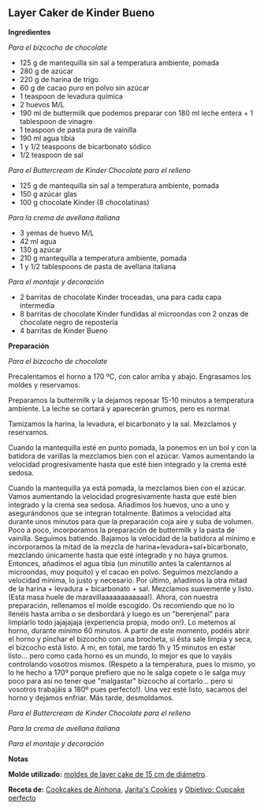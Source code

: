 ## Layer Caker de Kinder Bueno

**Ingredientes**

*Para el bizcocho de chocolate*

- 125 g de mantequilla sin sal a temperatura ambiente, pomada
- 280 g de azúcar
- 220 g de harina de trigo
- 60 g de cacao puro en polvo sin azúcar
- 1 teaspoon de levadura química
- 2 huevos M/L
- 190 ml de buttermilk que podemos preparar con 180 ml leche entera + 1 tablespoon de vinagre
- 1 teaspoon de pasta pura de vainilla
- 190 ml agua tíbia
- 1 y 1/2 teaspoons de bicarbonato sódico
- 1/2 teaspoon de sal

*Para el Buttercream de Kinder Chocolate para el relleno*

- 125 g de mantequilla sin sal a temperatura ambiente, pomada
- 150 g azúcar glas
- 100 g chocolate Kinder (8 chocolatinas)


*Para la crema de avellana italiana*

- 3 yemas de huevo M/L
- 42 ml agua
- 130 g azúcar
- 210 g mantequilla a temperatura ambiente, pomada
- 1 y 1/2 tablespoons de pasta de avellana italiana

*Para el montaje y decoración*

- 2 barritas de chocolate Kinder troceadas, una para cada capa intermedia
- 8 barritas de chocolate Kinder fundidas al microondas con 2 onzas de chocolate negro de repostería
- 4 barritas de Kinder Bueno


**Preparación**

*Para el bizcocho de chocolate*

Precalentamos el horno a 170 ºC, con calor arriba y abajo. Engrasamos los moldes y reservamos.

Preparamos la buttermilk y la dejamos reposar 15-10 minutos a temperatura ambiente. La leche se cortará y aparecerán grumos, pero es normal.

Tamizamos la harina, la levadura, el bicarbonato y la sal. Mezclamos y reservamos.

Cuando la mantequilla esté en punto pomada, la ponemos en un bol y con la batidora de varillas la mezclamos bien con el azúcar. Vamos aumentando la velocidad progresivamente hasta que esté bien integrado y la crema esté sedosa.

Cuando la mantequilla ya está pomada, la mezclamos bien con el azúcar. Vamos aumentando la velocidad progresivamente hasta que esté bien integrado y la crema sea sedosa. 
Añadimos los huevos, uno a uno y asegurándonos que se integran totalmente. Batimos a velocidad alta durante unos minutos para que la preparación coja aire y suba de volumen.
Poco a poco, incorporamos la preparación de buttermilk y la pasta de vainilla. Seguimos batiendo. 
Bajamos la velocidad de la batidora al mínimo e incorporamos la mitad de la mezcla de harina+levadura+sal+bicarbonato, mezclando únicamente hasta que esté integrado y no haya grumos. Entonces, añadimos el agua tibia (un minutillo antes la calentamos al microondas, muy poquito) y el cacao en polvo. Seguimos mezclando a velocidad mínima, lo justo y necesario.
Por último, añadimos la otra mitad de la harina + levadura + bicarbonato + sal. Mezclamos suavemente y listo. (Esta masa huele de maravillaaaaaaaaaaaa!).
Ahora, con nuestra preparación, rellenamos el molde escogido. Os recomiendo que no lo llenéis hasta arriba o se desbordará y luego es un "berenjenal" para limpiarlo todo jajajajaja (experiencia propia, modo on!). 
Lo metemos al horno, durante mínimo 60 minutos. A partir de este momento, podéis abrir el horno y pinchar el bizcocho con una brocheta, si ésta sale limpia y seca, el bizcocho está listo. A mi, en total, me tardó 1h y 15 minutos en estar listo... pero como cada horno es un mundo, lo mejor es que lo vayáis controlando vosotros mismos. (Respeto a la temperatura, pues lo mismo, yo lo he hecho a 170º porque prefiero que no le salga copete o le salga muy poco para así no tener que "malgastar" bizcocho al cortarlo... pero si vosotros trabajáis a 180º pues perfecto!). 
Una vez esté listo, sacamos del horno y dejamos enfriar. Más tarde, desmoldamos.

*Para el Buttercream de Kinder Chocolate para el relleno*



*Para la crema de avellana italiana*



*Para el montaje y decoración*



**Notas**



**Molde utilizado:** [moldes de layer cake de 15 cm de diámetro](../../moldes-y-utensilios.md).



**Receta de:** [Cookcakes de Ainhona](http://cookcakesdeainhoa.blogspot.com/2015/03/1r-cumple-blog-layer-cake-chocolate.html), [Jarita's Cookies](http://jaritascookies.blogspot.com/2017/04/layer-cake-kinder-bueno.html) y [Objetivo: Cupcake perfecto](http://www.objetivocupcake.com/2013/12/cupcakes-de-kinder-bueno.html)